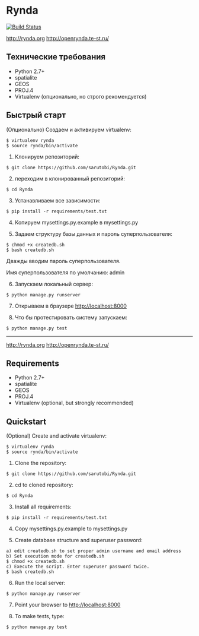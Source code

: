 Rynda
=====
[![Build Status](https://travis-ci.org/sarutobi/Rynda.svg?branch=master)](https://travis-ci.org/sarutobi/Rynda)

http://rynda.org
http://openrynda.te-st.ru/

Технические требования
------------
- Python 2.7+
- spatialite
- GEOS
- PROJ.4
- Virtualenv (опционально, но строго рекомендуется)

Быстрый старт
------------

(Опционально) Создаем и активируем virtualenv:

```
$ virtualenv rynda
$ source rynda/bin/activate
```

1. Клонируем репозиторий:

```
$ git clone https://github.com/sarutobi/Rynda.git
```

2. переходим в клонированный репозиторий:

```
$ cd Rynda
```

3. Устанавливаем все зависимости:

```
$ pip install -r requirements/test.txt
```

4. Копируем mysettings.py.example в mysettings.py

5. Задаем структуру базы данных и пароль суперпользователя:

```
$ chmod +x createdb.sh
$ bash createdb.sh 
```

Дважды вводим пароль суперпользователя.

Имя суперпользователя по умолчанию: admin

6. Запускаем локальный сервер:

```
$ python manage.py runserver
```

7. Открываем в браузере [http://localhost:8000](http://localhost:8000)

8. Что бы протестировать систему запускаем:

```
$ python manage.py test
```
-------
http://rynda.org
http://openrynda.te-st.ru/

Requirements
------------
- Python 2.7+
- spatialite
- GEOS
- PROJ.4
- Virtualenv (optional, but strongly recommended)

Quickstart
------------

(Optional) Create and activate virtualenv:

```
$ virtualenv rynda
$ source rynda/bin/activate
```

1. Clone the repository:

```
$ git clone https://github.com/sarutobi/Rynda.git
```

2. cd to cloned repository:

```
$ cd Rynda
```

3. Install all requirements:

```
$ pip install -r requirements/test.txt
```

4. Copy mysettings.py.example to mysettings.py

5. Create database structure and superuser password:
```
a) edit createdb.sh to set proper admin username and email address
b) Set execution mode for createdb.sh
$ chmod +x createdb.sh
c) Execute the script. Enter superuser password twice.
$ bash createdb.sh 
```

6. Run the local server:

```
$ python manage.py runserver
```

7. Point your browser to [http://localhost:8000](http://localhost:8000)

8. To make tests, type:

```
$ python manage.py test
```

